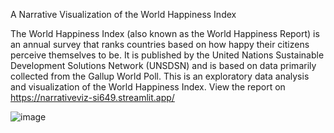 A Narrative Visualization of the World Happiness Index

The World Happiness Index (also known as the World Happiness Report) is an annual survey that ranks countries based on how happy their citizens perceive themselves to be. It is published by the United Nations Sustainable Development Solutions Network (UNSDSN) and is based on data primarily collected from the Gallup World Poll.
This is an exploratory data analysis and visualization of the World Happiness Index. View the report on https://narrativeviz-si649.streamlit.app/

![image](https://github.com/user-attachments/assets/94585088-f723-4d8b-aee2-1735dfcac8ce)

